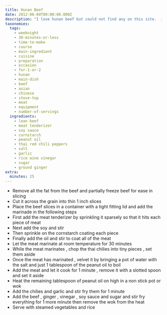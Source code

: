 ```yaml
---
title: Hunan Beef
date: 2012-06-04T00:00:00.000Z
description: "I love hunan beef but could not find any on this site.  i found this by lila voo\r\nbellaonline's chinese food editor.  i learned that hunan is a region in china known for their hot and spicy food.  this uses thai chilies, so if you don't like heat, you may want to remove the seeds the first time you make this."
taxonomies:
  tags:
    - weeknight
    - 30-minutes-or-less
    - time-to-make
    - course
    - main-ingredient
    - cuisine
    - preparation
    - occasion
    - for-1-or-2
    - hunan
    - main-dish
    - beef
    - asian
    - chinese
    - stove-top
    - meat
    - equipment
    - number-of-servings
  ingredients:
    - lean beef
    - meat tenderizer
    - soy sauce
    - cornstarch
    - peanut oil
    - thai red chili peppers
    - salt
    - garlic
    - rice wine vinegar
    - sugar
    - ground ginger
extra:
  minutes: 25
---
```

 - Remove all the fat from the beef and partially freeze beef for ease in slicing
 - Cut it across the grain into thin 1 inch slices
 - Place the beef slices in a container with a tight fitting lid and add the marinade in the following steps
 - First add the meat tenderizer by sprinkling it sparsely so that it hits each piece of meat
 - Next add the soy and stir
 - Then sprinkle on the cornstarch coating each piece
 - Finally add the oil and stir to coat all of the meat
 - Let the meat marinate at room temperature for 30 minutes
 - While the meat marinates , chop the thai chilies into tiny pieces , set them aside
 - Once the meat has marinated , velvet it by bringing a pot of water with the salt and just 1 tablespoon of the peanut oil to boil
 - Add the meat and let it cook for 1 minute , remove it with a slotted spoon and set it aside
 - Heat the remaining tablespoon of peanut oil on high in a non stick pot or wok
 - Add the chilies and garlic and stir fry them for 1 minute
 - Add the beef , ginger , vinegar , soy sauce and sugar and stir fry everything for 1 more minute then remove the wok from the heat
 - Serve with steamed vegetables and rice

